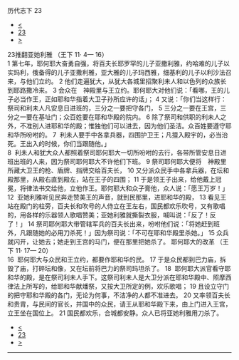 ﻿





 历代志下 23




* [<](bible/2CH22.md)
* [23](bible/2CH.md)
* [>](bible/2CH24.md)



 
23推翻亚她利雅 （王下
11·
4—
16）  
1 第七年，耶何耶大奋勇自强，将百夫长耶罗罕的儿子亚撒利雅，约哈难的儿子以实玛利，俄备得的儿子亚撒利雅，亚大雅的儿子玛西雅，细基利的儿子以利沙法召来，与他们立约。 
2 他们走遍犹大，从犹大各城里招聚利未人和以色列的众族长到耶路撒冷来。 
3 会众在　神殿里与王立约。耶何耶大对他们说：「看哪，王的儿子必当作王，正如耶和华指着大卫子孙所应许的话」； 
4 又说：「你们当这样行：祭司和利未人凡安息日进班的，三分之一要把守各门， 
5 三分之一要在王宫，三分之一要在基址门；众百姓要在耶和华殿的院内。 
6 除了祭司和供职的利未人之外，不准别人进耶和华的殿；惟独他们可以进去，因为他们圣洁。众百姓要遵守耶和华所吩咐的。 
7  利未人要手中各拿兵器，四围护卫王；凡擅入殿宇的，必当治死。王出入的时候，你们当跟随他。」  
8  利未人和犹大众人都照着祭司耶何耶大一切所吩咐的去行，各带所管安息日进班出班的人来，因为祭司耶何耶大不许他们下班。 
9 祭司耶何耶大便将　神殿里所藏大卫王的枪、盾牌、挡牌交给百夫长， 
10 又分派众民手中各拿兵器，在坛和殿那里，从殿右直到殿左，站在王子的四围； 
11 于是领王子出来，给他戴上冠冕，将律法书交给他，立他作王。耶何耶大和众子膏他，众人说：「愿王万岁！」  
12  亚她利雅听见民奔走赞美王的声音，就到民那里，进耶和华的殿， 
13 看见王站在殿门的柱旁，百夫长和吹号的人侍立在王左右，国民都欢乐吹号，又有歌唱的，用各样的乐器领人歌唱赞美；亚她利雅就撕裂衣服，喊叫说：「反了！反了！」 
14 祭司耶何耶大带管辖军兵的百夫长出来，吩咐他们说：「将她赶到班外，凡跟随她的必用刀杀死！」因为祭司说：「不可在耶和华殿里杀她。」 
15 众兵就闪开，让她去；她走到王宫的马门，便在那里把她杀了。 耶何耶大的改革 （王下
11·
17—
20）  
16  耶何耶大与众民和王立约，都要作耶和华的民。 
17 于是众民都到巴力庙，拆毁了庙，打碎坛和像，又在坛前将巴力的祭司玛坦杀了。 
18  耶何耶大派官看守耶和华的殿，是在祭司利未人手下。这祭司利未人是大卫分派在耶和华殿中、照摩西律法上所写的，给耶和华献燔祭，又按大卫所定的例，欢乐歌唱； 
19 且设立守门的把守耶和华殿的各门，无论为何事，不洁净的人都不准进去。 
20 又率领百夫长和贵胄，与民间的官长，并国中的众民，请王从耶和华殿下来，由上门进入王宫，立王坐在国位上。 
21 国民都欢乐，合城都安静。众人已将亚她利雅用刀杀了。 
* [<](bible/2CH22.md)
* [23](bible/2CH.md)
* [>](bible/2CH24.md)





---









